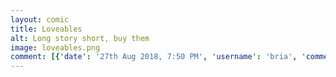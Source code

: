 ```yaml
---
layout: comic
title: Loveables
alt: Long story short, buy them
image: loveables.png
comment: [{'date': '27th Aug 2018, 7:50 PM', 'username': 'bria', 'comment': 'This made a lot of sense when I made it.  But look, I posted a comic, so, deal with it.'}]
---
```

